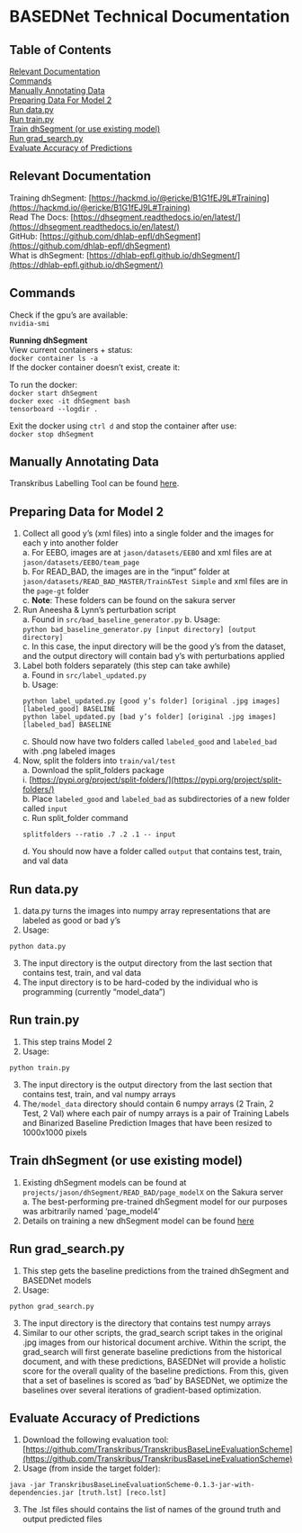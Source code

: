 # BASEDNet Technical Documentation

## Table of Contents  
[Relevant Documentation](#relevant-documentation)  
[Commands](#commands)  
[Manually Annotating Data](#manually-annotating-data)  
[Preparing Data For Model 2](#preparing-data-for-model-2)  
[Run data.py](#run-data.py)  
[Run train.py](#run-train.py)  
[Train dhSegment (or use existing model)](#train-dhSegment)  
[Run grad_search.py](#run-grad-search.py)  
[Evaluate Accuracy of Predictions](#evaluate-accuracy-of-predictions)  


## Relevant Documentation

Training dhSegment: [https://hackmd.io/@ericke/B1G1fEJ9L#Training](https://hackmd.io/@ericke/B1G1fEJ9L#Training)  
Read The Docs: [https://dhsegment.readthedocs.io/en/latest/](https://dhsegment.readthedocs.io/en/latest/)  
GitHub: [https://github.com/dhlab-epfl/dhSegment](https://github.com/dhlab-epfl/dhSegment)  
What is dhSegment: [https://dhlab-epfl.github.io/dhSegment/](https://dhlab-epfl.github.io/dhSegment/)  

## Commands

Check if the gpu’s are available:  
```nvidia-smi``` 

**Running dhSegment**  
View current containers + status:  
```docker container ls -a```  
If the docker container doesn’t exist, create it:  

To run the docker:  
```docker start dhSegment```  
```docker exec -it dhSegment bash```  
```tensorboard --logdir .```  

Exit the docker using `ctrl d` and stop the container after use:  
```docker stop dhSegment```  

## Manually Annotating Data
Transkribus Labelling Tool can be found [here](https://transkribus.eu/Transkribus/).

## Preparing Data for Model 2
1. Collect all good y’s (xml files) into a single folder and the images for each y into another folder  
    a. For EEBO, images are at `jason/datasets/EEBO` and xml files are at `jason/datasets/EEBO/team_page`  
    b. For READ_BAD, the images are in the “input” folder at `jason/datasets/READ_BAD_MASTER/Train&Test Simple` and xml files are in the `page-gt` folder  
    c. **Note**: These folders can be found on the sakura server  
2. Run Aneesha & Lynn’s perturbation script    
    a. Found in `src/bad_baseline_generator.py` 
    b. Usage:  
    ```python bad_baseline_generator.py [input directory] [output directory]```  
    c. In this case, the input directory will be the good y’s from the dataset, and the output directory will contain bad y’s with perturbations applied  
3. Label both folders separately (this step can take awhile)  
    a. Found in `src/label_updated.py`  
    b. Usage:   
    ```  
    python label_updated.py [good y’s folder] [original .jpg images] [labeled_good] BASELINE  
    python label_updated.py [bad y’s folder] [original .jpg images] [labeled_bad] BASELINE  
    ```  
    c. Should now have two folders called `labeled_good` and `labeled_bad` with .png labeled images  
4. Now, split the folders into `train/val/test`  
    a. Download the split_folders package  
        i. [https://pypi.org/project/split-folders/](https://pypi.org/project/split-folders/)  
    b. Place `labeled_good` and `labeled_bad` as subdirectories of a new folder called `input`  
    c. Run split_folder command  
    ```  
    splitfolders --ratio .7 .2 .1 -- input  
    ```  
    d. You should now have a folder called `output` that contains test, train, and val data  

## Run data.py
1. data.py turns the images into numpy array representations that are labeled as good or bad y’s  
2. Usage:  

```  
python data.py  
```  

3. The input directory is the output directory from the last section that contains test, train, and val data  
4. The input directory is to be hard-coded by the individual who is programming (currently “model_data”)  

## Run train.py
1. This step trains Model 2  
2. Usage:  

```  
python train.py  
```  

3. The input directory is the output directory from the last section that contains test, train, and val numpy arrays  
4. The`/model_data` directory should contain 6 numpy arrays (2 Train, 2 Test, 2 Val) where each pair of numpy arrays is a pair of Training Labels and Binarized Baseline Prediction Images that have been resized to 1000x1000 pixels  

## Train dhSegment (or use existing model)  
1. Existing dhSegment models can be found at `projects/jason/dhSegment/READ_BAD/page_modelX` on the Sakura server  
    a. The best-performing pre-trained dhSegment model for our purposes was arbitrarily named ‘page_model4’  
2. Details on training a new dhSegment model can be found [here](https://hackmd.io/@ericke/B1G1fEJ9L#Training)  

## Run grad_search.py
1. This step gets the baseline predictions from the trained dhSegment and BASEDNet models  
2. Usage:  

```  
python grad_search.py  
```  

3. The input directory is the directory that contains test numpy arrays  
4. Similar to our other scripts, the grad_search script takes in the original .jpg images from our historical document archive. Within the script, the grad_search will first generate baseline predictions from the historical document, and with these predictions, BASEDNet will provide a holistic score for the overall quality of the baseline predictions. From this, given that a set of baselines is scored as ‘bad’ by BASEDNet, we optimize the baselines over several iterations of gradient-based optimization.  

## Evaluate Accuracy of Predictions
1. Download the following evaluation tool: [https://github.com/Transkribus/TranskribusBaseLineEvaluationScheme](https://github.com/Transkribus/TranskribusBaseLineEvaluationScheme)  
2. Usage (from inside the target folder):   

```   
java -jar TranskribusBaseLineEvaluationScheme-0.1.3-jar-with-dependencies.jar [truth.lst] [reco.lst]
```  

3. The .lst files should contains the list of names of the ground truth and output predicted files